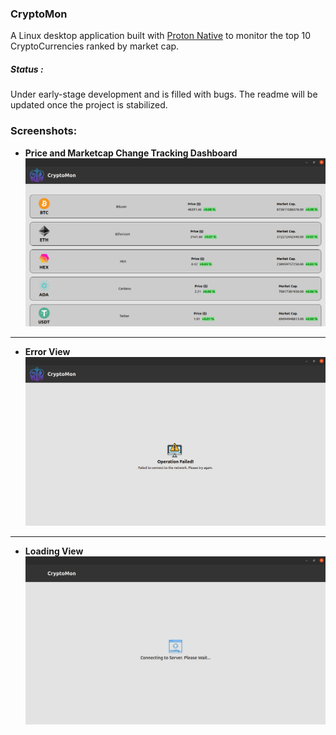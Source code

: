 ### CryptoMon

A Linux desktop application built with [Proton Native](https://proton-native.js.org/#/) to monitor the top 10 CryptoCurrencies ranked by market cap.

##### Status :

Under early-stage development and is filled with bugs. The readme will be updated once the project is stabilized.

### Screenshots:

- **Price and Marketcap Change Tracking Dashboard**
  ![price and Market cap monitoring view](./screenShots/Pricing-list-view.png)

---

- **Error View**
  ![Error View](./screenShots/error-view.png)

---

- **Loading View**
  ![Error View](./screenShots/loading-view.png)
